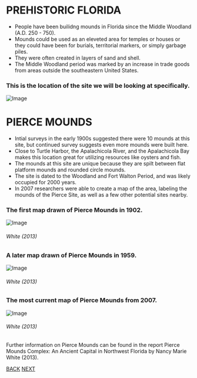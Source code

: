 # PREHISTORIC FLORIDA
- People have been builidng mounds in Florida since the Middle Woodland (A.D. 250 - 750).
- Mounds could be used as an eleveted area for temples or houses or they could have been for burials, territorial markers, or simply garbage piles.
- They were often created in layers of sand and shell.
- The Middle Woodland period was marked by an increase in trade goods from areas outside the southeastern United States. 

### This is the location of the site we will be looking at specifically.
![Image](turtle.jpg)

# PIERCE MOUNDS
- Intial surveys in the early 1900s suggested there were 10 mounds at this site, but continued survey suggests even more mounds were built here.
- Close to Turtle Harbor, the Apalachicola River, and the Apalachicola Bay makes this location great for utilizing resources like oysters and fish.
- The mounds at this site are unique because they are spilt between flat platform mounds and rounded circle mounds.
- The site is dated to the Woodland and Fort Walton Period, and was likely occupied for 2000 years. 
- In 2007 researchers were able to create a map of the area, labeling the mounds of the Pierce Site, as well as a few other potential sites nearby. 

### The first map drawn of Pierce Mounds in 1902.
![Image](mooremap.PNG)
###### White (2013)

### A later map drawn of Pierce Mounds in 1959.
![Image](searsmap.PNG)
###### White (2013)

### The most current map of Pierce Mounds from 2007.
![Image](whitemap.PNG)
###### White (2013)


Further information on Pierce Mounds can be found in the report Pierce Mounds Complex: An Ancient Capital in Northwest Florida by Nancy Marie White (2013). 

[BACK](Introduction.md)                                     [NEXT](UsingLiDAR.md)
